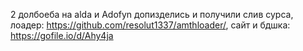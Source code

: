 2 долбоеба на alda и Adofyn допизделись и получили слив сурса,
лоадер: https://github.com/resolut1337/amthloader/, сайт и бдшка: https://gofile.io/d/Ahy4ja
